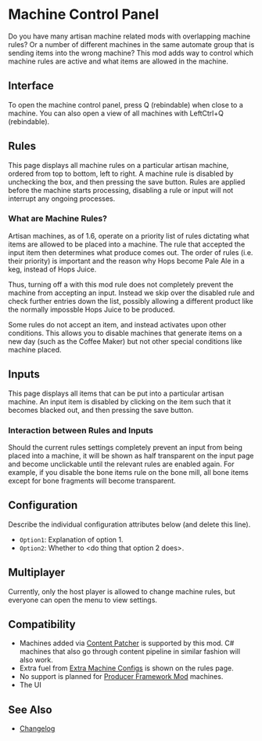 # Machine Control Panel

Do you have many artisan machine related mods with overlapping machine rules? Or a number of different machines in the same automate group that is sending items into the wrong machine? This mod adds way to control which machine rules are active and what items are allowed in the machine.

## Interface

To open the machine control panel, press Q (rebindable) when close to a machine. You can also open a view of all machines with LeftCtrl+Q (rebindable).

## Rules

This page displays all machine rules on a particular artisan machine, ordered from top to bottom, left to right.
A machine rule is disabled by unchecking the box, and then pressing the save button.
Rules are applied before the machine starts processing, disabling a rule or input will not interrupt any ongoing processes.

### What are Machine Rules?

Artisan machines, as of 1.6, operate on a priority list of rules dictating what items are allowed to be placed into a machine. The rule that accepted the input item then determines what produce comes out. The order of rules (i.e. their priority) is important and the reason why Hops become Pale Ale in a keg, instead of Hops Juice.

Thus, turning off a with this mod rule does not completely prevent the machine from accepting an input. Instead we skip over the disabled rule and check further entries down the list, possibly allowing a different product like the normally impossble Hops Juice to be produced.

Some rules do not accept an item, and instead activates upon other conditions. This allows you to disable machines that generate items on a new day (such as the Coffee Maker) but not other special conditions like machine placed.

## Inputs

This page displays all items that can be put into a particular artisan machine.
An input item is disabled by clicking on the item such that it becomes blacked out, and then pressing the save button.

### Interaction between Rules and Inputs

Should the current rules settings completely prevent an input from being placed into a machine, it will be shown as half transparent on the input page and become unclickable until the relevant rules are enabled again. For example, if you disable the bone items rule on the bone mill, all bone items except for bone fragments will become transparent.

## Configuration

Describe the individual configuration attributes below (and delete this line).

* `Option1`: Explanation of option 1.
* `Option2`: Whether to <do thing that option 2 does>.

## Multiplayer

Currently, only the host player is allowed to change machine rules, but everyone can open the menu to view settings.

## Compatibility 

* Machines added via [Content Patcher](https://www.nexusmods.com/stardewvalley/mods/1915) is supported by this mod. C# machines that also go through content pipeline in similar fashion will also work.
* Extra fuel from [Extra Machine Configs](https://www.nexusmods.com/stardewvalley/mods/22256) is shown on the rules page.
* No support is planned for [Producer Framework Mod](https://www.nexusmods.com/stardewvalley/mods/4970) machines.
* The UI

## See Also

* [Changelog](CHANGELOG.md)
